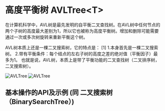 # 高度平衡树 AVLTree\<T>
在计算机科学中，AVL树是最先发明的自平衡二叉查找树。在AVL树中任何节点的两个子树的高度最大差别为1，所以它也被称为高度平衡树。增加和删除可能需要通过一次或多次树旋转来重新平衡这个树。

AVL树本质上还是一棵二叉搜索树，它的特点是： [1] 
1.本身首先是一棵二叉搜索树。
2.带有平衡条件：每个结点的左右子树的高度之差的绝对值（平衡因子）最多为1。
也就是说，AVL树，本质上是带了平衡功能的二叉查找树（二叉排序树，二叉搜索树）。

![AVLTree](https://upload.wikimedia.org/wikipedia/commons/thumb/0/06/AVLtreef.svg/250px-AVLtreef.svg.png)
![AVLTree](https://upload.wikimedia.org/wikipedia/commons/c/c7/Tree_Rebalancing.png)

## 基本操作的API及示例 (同 二叉搜索树（BinarySearchTree）)